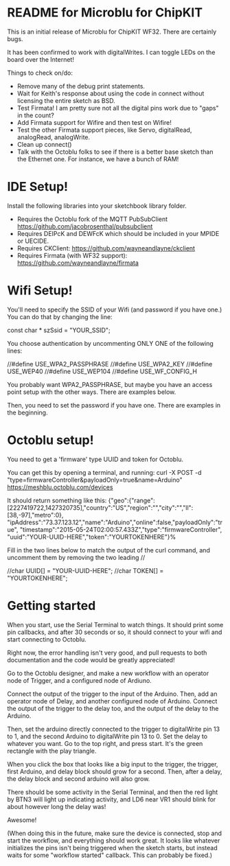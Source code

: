 README for Microblu for ChipKIT
===============================

This is an initial release of Microblu for ChipKIT WF32.  There are certainly bugs.

It has been confirmed to work with digitalWrites.  I can toggle LEDs on the board over the Internet!

Things to check on/do:
 * Remove many of the debug print statements.
 * Wait for Keith's response about using the code in connect without licensing the entire sketch as BSD.
 * Test Firmata!  I am pretty sure not all the digital pins work due to "gaps" in the count?
 * Add Firmata support for Wifire and then test on Wifire!
 * Test the other Firmata support pieces, like Servo, digitalRead, analogRead, analogWrite.
 * Clean up connect()
 * Talk with the Octoblu folks to see if there is a better base sketch than the Ethernet one.  For
     instance, we have a bunch of RAM!

IDE Setup!
==========
Install the following libraries into your sketchbook library folder.

 * Requires the Octoblu fork of the MQTT PubSubClient https://github.com/jacobrosenthal/pubsubclient
 * Requires DEIPcK and DEWFcK which should be included in your MPIDE or UECIDE.
 * Requires CKClient: https://github.com/wayneandlayne/ckclient
 * Requires Firmata (with WF32 support): https://github.com/wayneandlayne/firmata


Wifi Setup!
===========

You'll need to specify the SSID of your Wifi (and password if you have one.)
You can do that by changing the line:

const char * szSsid = "YOUR_SSID";

You choose authentication by uncommenting ONLY ONE of the following lines:

//#define USE_WPA2_PASSPHRASE
//#define USE_WPA2_KEY
//#define USE_WEP40
//#define USE_WEP104
//#define USE_WF_CONFIG_H

You probably want WPA2_PASSPHRASE, but maybe you have an access point setup with the other ways.  There are
examples below.

Then, you need to set the password if you have one.  There are examples in the beginning.

Octoblu setup!
==============

You need to get a 'firmware' type UUID and token for Octoblu.

You can get this by opening a terminal, and running:
  curl -X POST -d "type=firmwareController&payloadOnly=true&name=Arduino" https://meshblu.octoblu.com/devices

It should return something like this:
  {"geo":{"range":[2227419722,1427320735],"country":"US","region":"","city":"","ll":[38,-97],"metro":0},
  "ipAddress":"73.37.123.12","name":"Arduino","online":false,"payloadOnly":"true",
  "timestamp":"2015-05-24T02:00:57.433Z","type":"firmwareController",
  "uuid":"YOUR-UUID-HERE","token":"YOURTOKENHERE"}%

Fill in the two lines below to match the output of the curl command, and uncomment them by removing the two
leading //

//char UUID[]  = "YOUR-UUID-HERE";
//char TOKEN[] = "YOURTOKENHERE";

Getting started
===============

When you start, use the Serial Terminal to watch things.  It should print some pin callbacks, and after 30 seconds
or so, it should connect to your wifi and start connecting to Octoblu.

Right now, the error handling isn't very good, and pull requests to both documentation and the code would be
greatly appreciated!

Go to the Octoblu designer, and make a new workflow with an operator node of Trigger, and a configured node of Ardiuno.

Connect the output of the trigger to the input of the Arduino.  Then, add an operator node of Delay, and another configured
node of Arduino.  Connect the output of the trigger to the delay too, and the output of the delay to the Arduino.

Then, set the arduino directly connected to the trigger to digitalWrite pin 13 to 1, and the second Arduino
to digitalWrite pin 13 to 0.  Set the delay to whatever you want.  Go to the top right, and press start.
It's the green rectangle with the play triangle.

When you click the box that looks like a big input to the trigger, the trigger, first Arduino, and delay block should
grow for a second.  Then, after a delay, the delay block and second arduino will also grow.

There should be some activity in the Serial Terminal, and then the red light by BTN3 will light up indicating
activity, and LD6 near VR1 should blink for about however long the delay was!

Awesome!

(When doing this in the future, make sure the device is connected, stop and start the workflow, and everything should
work great.  It looks like whatever initializes the pins isn't being triggered when the sketch starts,
but instead waits for some "workflow started" callback.  This can probably be fixed.)
